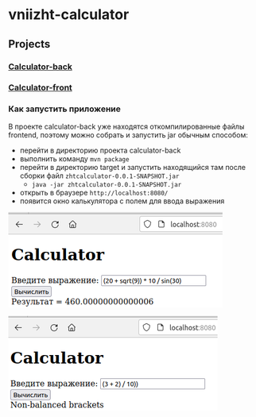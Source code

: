 # vniizht-calculator

## Projects

### [Calculator-back](calculator-back)

### [Calculator-front](calculator-front)

### Как запустить приложение

В проекте calculator-back уже находятся откомпилированные файлы frontend, поэтому можно
собрать и запустить jar обычным способом:
* перейти в директорию проекта calculator-back
* выполнить команду `mvn package`
* перейти в директорию target и запустить находящийся там после сборки файл `zhtcalculator-0.0.1-SNAPSHOT.jar`
    * `java -jar zhtcalculator-0.0.1-SNAPSHOT.jar`
* открыть в браузере `http://localhost:8080/`
* появится окно калькулятора с полем для ввода выражения

![calc1](img/calc1.png)

![calc2](img/calc2.png)
